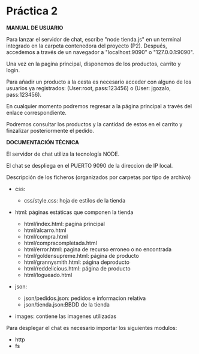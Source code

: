  # Práctica 2

**MANUAL DE USUARIO**

Para lanzar el servidor de chat, escribe "node tienda.js" en un terminal integrado en la carpeta contenedora del proyecto (P2). Después, accedemos a través de un navegador a "localhost:9090" o "127.0.0.1:9090".

Una vez en la pagina principal, disponemos de los productos, carrito y login.

Para añadir un producto a la cesta es necesario acceder con alguno de los usuarios ya registrados: (User:root, pass:123456) o (User: jgozalo, pass:123456).

En cualquier momento podremos regresar a la página principal a través del enlace correspondiente.

Podremos consultar los productos y la cantidad de estos en el carrito y finzalizar posteriormente el pedido.

**DOCUMENTACIÓN TÉCNICA**

El servidor de chat utiliza la tecnología NODE.

El chat se despliega en el PUERTO 9090 de la direccion de IP local.

Descripción de los ficheros (organizados por carpetas por tipo de archivo)

* css: 
    * css/style.css: hoja de estilos de la tienda

* html: páginas estáticas que componen la tienda
    * html/index.html: pagina principal
    * html/alcarro.html
    * html/compra.html
    * html/compracompletada.html
    * html/error.html: pagina de recurso erroneo o no encontrada
    * html/goldensupreme.html: página de producto
    * html/grannysmith.html: página deproducto
    * html/reddelicious.html: página de producto
    * html/logueado.html

* json:
    * json/pedidos.json: pedidos e informacion relativa
    * json/tienda.json:BBDD de la tienda

* images: contiene las imagenes utilizadas

Para desplegar el chat es necesario importar los siguientes modulos:

* http
* fs
